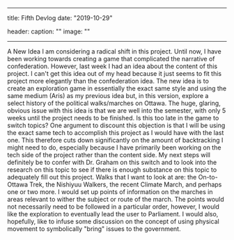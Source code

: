 ---

title: Fifth Devlog
date: "2019-10-29"

header:
  caption: ""
  image: ""
  
  ---


A New Idea
I am considering a radical shift in this project. Until now, I have been working towards creating a game that complicated the narrative of confederation. However, last week I had an idea about the content of this project. I can't get this idea out of my head because it just seems to fit this project more elegantly than the confederation idea. The new idea is to create an exploration game in essentially the exact same style and using the same medium (Aris) as my previous idea but, in this version, explore a select history of the political walks/marches on Ottawa.
The huge, glaring, obvious issue with this idea is that we are well into the semester, with only 5 weeks until the project needs to be finished. Is this too late in the game to switch topics? One argument to discount this objection is that I will be using the exact same tech to accomplish this project as I would have with the last one. This therefore cuts down significantly on the amount of backtracking I might need to do, especially because I have primarily been working on the tech side of the project rather than the content side.
My next steps will definitely be to confer with Dr. Graham on this switch and to look into the research on this topic to see if there is enough substance on this topic to adequately fill out this project.
Walks that I want to look at are: the On-to-Ottawa Trek, the Nishiyuu Walkers, the recent Climate March, and perhaps one or two more.
I would set up points of information on the marches in areas relevant to wither the subject or route of the march. The points would not necessarily need to be followed in a particular order, however, I would like the exploration to eventually lead the user to Parliament. I would also, hopefully, like to infuse some discussion on the concept of using physical movement to symbolically "bring" issues to the government.
